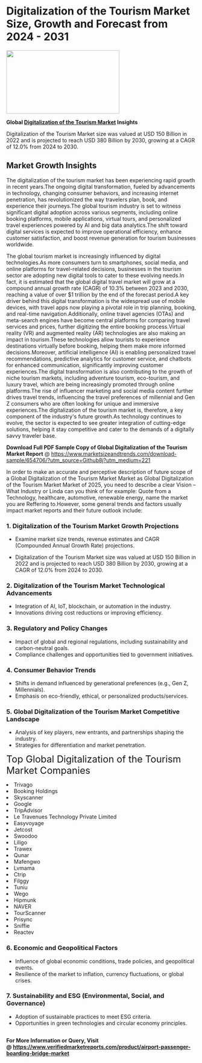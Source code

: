 <H1>Digitalization of the Tourism Market Size, Growth and Forecast from 2024 - 2031</H1><img class="aligncenter size-medium wp-image-584254" src="https://thirdeyenews.in/wp-content/uploads/2024/09/Global-Market-Research-300x168.jpeg" alt="" width="300" height="168" /><p><strong>Global&nbsp;<a href="https://www.marketsizeandtrends.com/download-sample/654706/?utm_source=Github8j?utm_medium=221">Digitalization of the Tourism Market</a> Insights</strong></p><p>Digitalization of the Tourism Market size was valued at USD 150 Billion in 2022 and is projected to reach USD 380 Billion by 2030, growing at a CAGR of 12.0% from 2024 to 2030.</p><p><h2>Market Growth Insights</h2> <p>The digitalization of the tourism market has been experiencing rapid growth in recent years.The ongoing digital transformation, fueled by advancements in technology, changing consumer behaviors, and increasing internet penetration, has revolutionized the way travelers plan, book, and experience their journeys.The global tourism industry is set to witness significant digital adoption across various segments, including online booking platforms, mobile applications, virtual tours, and personalized travel experiences powered by AI and big data analytics.The shift toward digital services is expected to improve operational efficiency, enhance customer satisfaction, and boost revenue generation for tourism businesses worldwide.</p> <p>The global tourism market is increasingly influenced by digital technologies.As more consumers turn to smartphones, social media, and online platforms for travel-related decisions, businesses in the tourism sector are adopting new digital tools to cater to these evolving needs.In fact, it is estimated that the global digital travel market will grow at a compound annual growth rate (CAGR) of 10.3% between 2023 and 2030, reaching a value of over $1 trillion by the end of the forecast period.A key driver behind this digital transformation is the widespread use of mobile devices, with travel apps now playing a pivotal role in trip planning, booking, and real-time navigation.Additionally, online travel agencies (OTAs) and meta-search engines have become central platforms for comparing travel services and prices, further digitizing the entire booking process.Virtual reality (VR) and augmented reality (AR) technologies are also making an impact in tourism.These technologies allow tourists to experience destinations virtually before booking, helping them make more informed decisions.Moreover, artificial intelligence (AI) is enabling personalized travel recommendations, predictive analytics for customer service, and chatbots for enhanced communication, significantly improving customer experiences.The digital transformation is also contributing to the growth of niche tourism markets, including adventure tourism, eco-tourism, and luxury travel, which are being increasingly promoted through online platforms.The rise of influencer marketing and social media content further drives travel trends, influencing the travel preferences of millennial and Gen Z consumers who are often looking for unique and immersive experiences.The digitalization of the tourism market is, therefore, a key component of the industry's future growth.As technology continues to evolve, the sector is expected to see greater integration of cutting-edge solutions, helping it stay competitive and cater to the demands of a digitally savvy traveler base.</p> <p><span class=""><strong>Download Full PDF Sample Copy of Global Digitalization of the Tourism Market Report</strong> @ <a href="https://www.marketsizeandtrends.com/download-sample/654706/?utm_source=Github8j?utm_medium=221" target="_blank">https://www.marketsizeandtrends.com/download-sample/654706/?utm_source=Github8j?utm_medium=221</a></span></p><p>In order to make an accurate and perceptive description of future scope of a Global&nbsp;Digitalization of the Tourism Market Market as Global&nbsp;Digitalization of the Tourism Market Market of 2025, you need to describe a clear Vision &ndash; What Industry or Linda can you think of for example: Quote from a Technology, healthcare, automotive, renewable energy, name the market you are Reffering to.However, some general trends and factors usually impact market reports and their future outlook include:</p><h3>1.&nbsp;<strong>Digitalization of the Tourism Market Growth Projections</strong></h3><ul><li>Examine market size trends, revenue estimates and CAGR (Compounded Annual Growth Rate) projections.</li><li><p>Digitalization of the Tourism Market size was valued at USD 150 Billion in 2022 and is projected to reach USD 380 Billion by 2030, growing at a CAGR of 12.0% from 2024 to 2030.</p></li></ul><h3>2.&nbsp;<strong>Digitalization of the Tourism Market Technological Advancements</strong></h3><ul><li>Integration of AI, IoT, blockchain, or automation in the industry.</li><li>Innovations driving cost reductions or improving efficiency.</li></ul><h3>3.&nbsp;<strong>Regulatory and Policy Changes</strong></h3><ul><li>Impact of global and regional regulations, including sustainability and carbon-neutral goals.</li><li>Compliance challenges and opportunities tied to government initiatives.</li></ul><h3>4.&nbsp;<strong>Consumer Behavior Trends</strong></h3><ul><li>Shifts in demand influenced by generational preferences (e.g., Gen Z, Millennials).</li><li>Emphasis on eco-friendly, ethical, or personalized products/services.</li></ul><h3>5.&nbsp;<strong>Global Digitalization of the Tourism Market Competitive Landscape</strong></h3><ul><li>Analysis of key players, new entrants, and partnerships shaping the industry.</li><li>Strategies for differentiation and market penetration.</li></ul><p data-pm-slice="1 1 []"><span style="color: inherit; font-family: inherit; font-size: 25px;">Top Global Digitalization of the Tourism Market Companies</span></p><div class="" data-test-id=""><p><li>Trivago</li><li> Booking Holdings</li><li> Skyscanner</li><li> Google</li><li> TripAdvisor</li><li> Le Travenues Technology Private Limited</li><li> Easyvoyage</li><li> Jetcost</li><li> Swoodoo</li><li> Liligo</li><li> Trawex</li><li> Qunar</li><li> Mafengwo</li><li> Lvmama</li><li> Ctrip</li><li> Filggy</li><li> Tuniu</li><li> Wego</li><li> Hipmunk</li><li> NAVER</li><li> TourScanner</li><li> Prisync</li><li> Sniffie</li><li> Reactev</li></p></div><h3>6.&nbsp;<strong>Economic and Geopolitical Factors</strong></h3><ul><li>Influence of global economic conditions, trade policies, and geopolitical events.</li><li>Resilience of the market to inflation, currency fluctuations, or global crises.</li></ul><h3>7.&nbsp;<strong>Sustainability and ESG (Environmental, Social, and Governance)</strong></h3><ul><li>Adoption of sustainable practices to meet ESG criteria.</li><li>Opportunities in green technologies and circular economy principles.</li></ul><h2><strong style="font-size: 14px;">For More Information or Query, Visit @&nbsp;</strong><a style="background-color: #ffffff; font-size: 14px;" href="https://www.marketsizeandtrends.com/report/digitalization-of-the-tourism-market/" target="_blank">https://www.verifiedmarketreports.com/product/airport-passenger-boarding-bridge-market</a></h2>